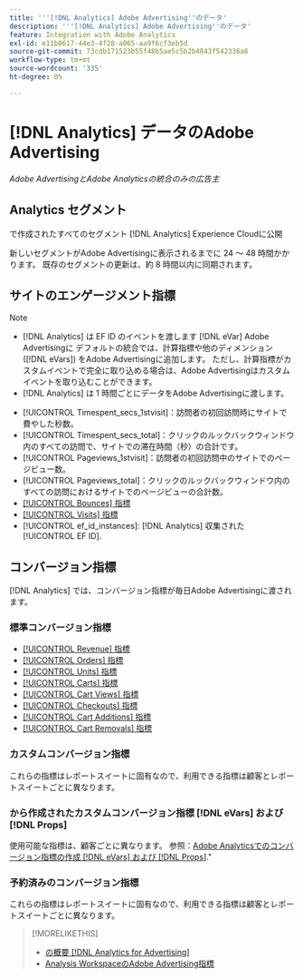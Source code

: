 ```yaml
---
title: '''[!DNL Analytics] Adobe Advertising''のデータ'
description: '''[!DNL Analytics] Adobe Advertising''のデータ'
feature: Integration with Adobe Analytics
exl-id: e11b0617-44e3-4f28-a065-aa9f6cf3eb5d
source-git-commit: 73cdb171523b55f48b5ae5c5b2b4843f542336a6
workflow-type: tm+mt
source-wordcount: '335'
ht-degree: 0%

---
```


# [!DNL Analytics] データのAdobe Advertising

*Adobe AdvertisingとAdobe Analyticsの統合のみの広告主*

## Analytics セグメント

で作成されたすべてのセグメント [!DNL Analytics] Experience Cloudに公開

新しいセグメントがAdobe Advertisingに表示されるまでに 24 ～ 48 時間かかります。 既存のセグメントの更新は、約 8 時間以内に同期されます。

<!-- I added "metric" to some of the links below, even though it looks redundant, because of syntax limitations: If you use [!DNL] or [!UICONTROL] as the sole text of a link (such as [[!UICONTROL Revenue]], the tag is included in the link text (such as "[!UICONTROL Revenue]") when it's published. -->

## サイトのエンゲージメント指標

>[!NOTE]
>
>* [!DNL Analytics] は EF ID のイベントを渡します [!DNL eVar] Adobe Advertisingに  デフォルトの統合では、計算指標や他のディメンション ([!DNL eVars]) をAdobe Advertisingに追加します。 ただし、計算指標がカスタムイベントで完全に取り込める場合は、Adobe Advertisingはカスタムイベントを取り込むことができます。
>* [!DNL Analytics] は 1 時間ごとにデータをAdobe Advertisingに渡します。

* [!UICONTROL Timespent_secs_1stvisit]：訪問者の初回訪問時にサイトで費やした秒数。
* [!UICONTROL Timespent_secs_total]：クリックのルックバックウィンドウ内のすべての訪問で、サイトでの滞在時間（秒）の合計です。
* [!UICONTROL Pageviews_1stvisit]：訪問者の初回訪問中のサイトでのページビュー数。
* [!UICONTROL Pageviews_total]：クリックのルックバックウィンドウ内のすべての訪問におけるサイトでのページビューの合計数。
* [[!UICONTROL Bounces] 指標](https://experienceleague.adobe.com/docs/analytics/components/metrics/bounces.html)
* [[!UICONTROL Visits] 指標](https://experienceleague.adobe.com/docs/analytics/components/metrics/visits.html)
* [!UICONTROL ef_id_instances]: [!DNL Analytics] 収集された [!UICONTROL EF ID].

## コンバージョン指標

[!DNL Analytics] では、コンバージョン指標が毎日Adobe Advertisingに渡されます。

### 標準コンバージョン指標

* [[!UICONTROL Revenue] 指標](https://experienceleague.adobe.com/docs/analytics/components/metrics/revenue.html)
* [[!UICONTROL Orders] 指標](https://experienceleague.adobe.com/docs/analytics/components/metrics/orders.html)
* [[!UICONTROL Units] 指標](https://experienceleague.adobe.com/docs/analytics/components/metrics/units.html)
* [[!UICONTROL Carts] 指標](https://experienceleague.adobe.com/docs/analytics/components/metrics/carts.html)
* [[!UICONTROL Cart Views] 指標](https://experienceleague.adobe.com/docs/analytics/components/metrics/cart-views.html)
* [[!UICONTROL Checkouts] 指標](https://experienceleague.adobe.com/docs/analytics/components/metrics/checkouts.html)
* [[!UICONTROL Cart Additions] 指標](https://experienceleague.adobe.com/docs/analytics/components/metrics/cart-additions.html)
* [[!UICONTROL Cart Removals] 指標](https://experienceleague.adobe.com/docs/analytics/components/metrics/cart-removals.html)

### カスタムコンバージョン指標

これらの指標はレポートスイートに固有なので、利用できる指標は顧客とレポートスイートごとに異なります。

### から作成されたカスタムコンバージョン指標 [!DNL eVars] および [!DNL Props]

使用可能な指標は、顧客ごとに異なります。 参照：[Adobe Analyticsでのコンバージョン指標の作成 [!DNL eVars] および [!DNL Props]](/help/integrations/analytics/conversion-metrics-from-evars.md).&quot;

### 予約済みのコンバージョン指標

これらの指標はレポートスイートに固有なので、利用できる指標は顧客とレポートスイートごとに異なります。

>[!MORELIKETHIS]
>
>* [の概要 [!DNL Analytics for Advertising]](overview.md)
>* [Analysis WorkspaceのAdobe Advertising指標](/help/integrations/analytics/advertising-metrics-in-analytics.md)
